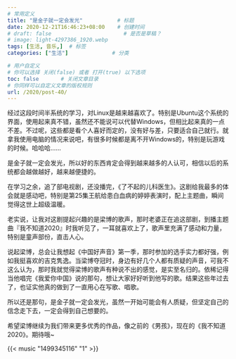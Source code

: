 ```yaml
---
# 常用定义
title: "是金子就一定会发光"           # 标题
date: 2020-12-21T16:46:23+08:00    # 创建时间
# draft: false                       # 是否是草稿？
# image: light-4297386_1920.webp
tags: [生活, 音乐,]  # 标签
categories: ["生活"]              # 分类

# 用户自定义
# 你可以选择 关闭(false) 或者 打开(true) 以下选项
toc: false       # 关闭文章目录
# 你同样可以自定义文章的版权规则
url: /2020/post-40/
---
```


经过这段时间半系统的学习，对Linux是越来越喜欢了。特别是Ubuntu这个系统的界面，使用起来真不错，虽然还不能说可以代替Windows，但相比起来真的一点不差。不过呢，这些都是看个人喜好而定的，没有好与差，只要适合自己就行。就拿我使用电脑的情况来说吧，有很多时候都是离不开Windows的，特别是玩游戏的时候。哈哈哈……

是金子就一定会发光，所以好的东西肯定会得到越来越多的人认可，相信以后的系统都会越做越好，越来越便捷的。

在学习之余，追了部电视剧，还没播完，《了不起的儿科医生》。这剧给我最多的体会就是感动吧，特别是第25集王航给患白血病的婷婷表演时，配上主题曲，瞬间觉得这世上超级温暖。

老实说，让我对这剧提起兴趣的是梁博的歌声，那时老婆正在追这部剧，到播主题曲『我不知道2020』时我听见了，一耳就喜欢上了，歌声里充满了感动和力量，特别是童声部份，直击人心。

说起梁博，总会让我想起《中国好声音》第一季，那时参加的选手实力都好强，例如我挺喜欢的吉克隽逸。当梁博夺冠时，身边有好几个人都有质疑的声音，可我不这么认为，那时我就觉得梁博的歌声有种说不出的感觉，是实至名归的。依稀记得当他唱完《我爱你中国》说的那句，想让大家好好听到他写的歌。结果这些年过去了，也证实他真的做到了一直用心在写歌、唱歌。

所以还是那句，是金子就一定会发光，虽然一开始可能会有人质疑，但坚定自己的信念走下去，一定会得到自己想要的。

希望梁博继续为我们带来更多优秀的作品，像之前的《男孩》，现在的《我不知道2020》。期待哦~

{{< music "1499345116" "1" >}}